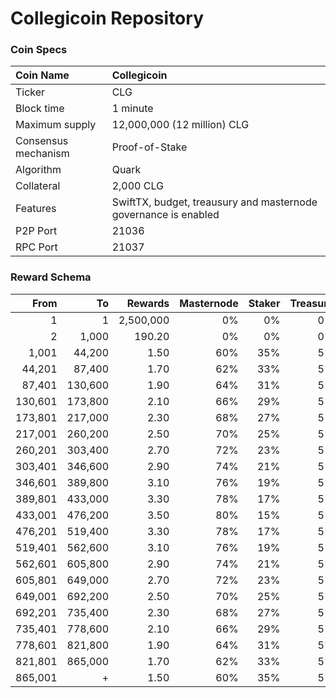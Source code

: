 # Collegicoin Repository

### Coin Specs

Coin Name | Collegicoin
:--- | :---
Ticker | CLG
Block time | 1 minute
Maximum supply | 12,000,000 (12 million) CLG
Consensus mechanism | Proof-of-Stake
Algorithm | Quark
Collateral | 2,000 CLG
Features | SwiftTX, budget, treausury and masternode governance is enabled
P2P Port | 21036
RPC Port | 21037

### Reward Schema

From | To | Rewards | Masternode | Staker | Treasury
---: | ---: | ---: | ---: | ---: | ---:
1 | 1 | 2,500,000 | 0% | 0% | 0%
2 | 1,000 | 190.20 | 0% | 0% | 0%
1,001 | 44,200 | 1.50 | 60% | 35% | 5%
44,201 | 87,400 | 1.70 | 62% | 33% | 5%
87,401 | 130,600 | 1.90 | 64% | 31% | 5%
130,601 | 173,800 | 2.10 | 66% | 29% | 5%
173,801 | 217,000 | 2.30 | 68% | 27% | 5%
217,001 | 260,200 | 2.50 | 70% | 25% | 5%
260,201 | 303,400 | 2.70 | 72% | 23% | 5%
303,401 | 346,600 | 2.90 | 74% | 21% | 5%
346,601 | 389,800 | 3.10 | 76% | 19% | 5%
389,801 | 433,000 | 3.30 | 78% | 17% | 5%
433,001 | 476,200 | 3.50 | 80% | 15% | 5%
476,201 | 519,400 | 3.30 | 78% | 17% | 5%
519,401 | 562,600 | 3.10 | 76% | 19% | 5%
562,601 | 605,800 | 2.90 | 74% | 21% | 5%
605,801 | 649,000 | 2.70 | 72% | 23% | 5%
649,001 | 692,200 | 2.50 | 70% | 25% | 5%
692,201 | 735,400 | 2.30 | 68% | 27% | 5%
735,401 | 778,600 | 2.10 | 66% | 29% | 5%
778,601 | 821,800 | 1.90 | 64% | 31% | 5%
821,801 | 865,000 | 1.70 | 62% | 33% | 5%
865,001 | + | 1.50 | 60% | 35% | 5%


